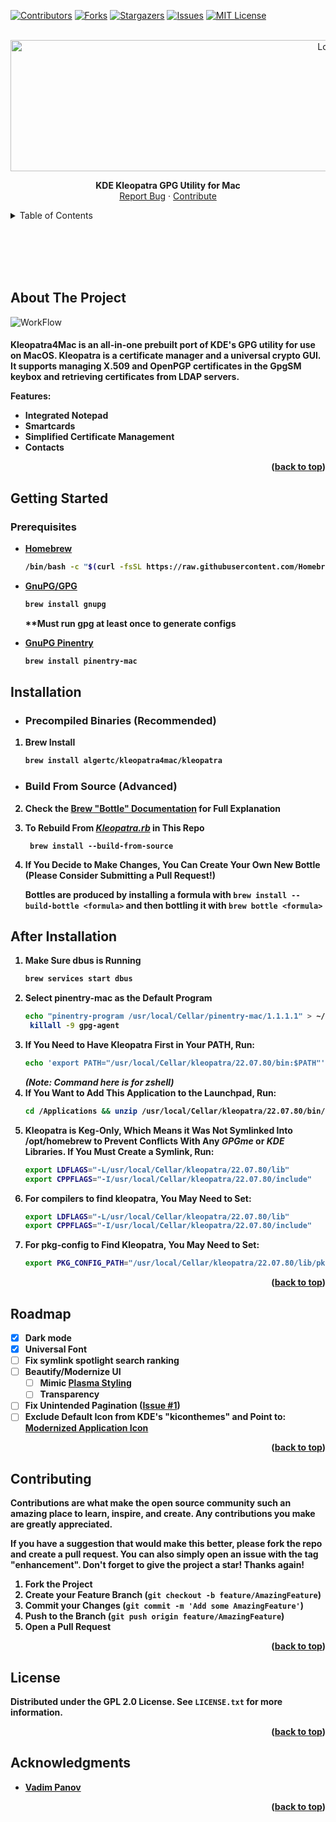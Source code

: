 

<a name="readme-top"></a>


[![Contributors][contributors-shield]][contributors-url]   [![Forks][forks-shield]][forks-url]   [![Stargazers][stars-shield]][stars-url] [![Issues][issues-shield]][issues-url]  [![MIT License][license-shield]][license-url]



<!-- PROJECT LOGO -->
<br />
<div align="center">
  <a href="https://github.com/algertc/kleopatra4mac">
    <img src="https://github.com/algertc/homebrew-kleopatra4mac/raw/main/images/kleo2_revised.png" alt="Logo" width="1000" height="210">
  </a>

  <p align="center">
      <p align="center">
    <span><strong>KDE Kleopatra GPG Utility for Mac</strong></span>
    <br />
    <a href="https://github.com/algertc/kleopatra4mac/issues">Report Bug</a>
    ·
    <a href="https://github.com/algertc/kleopatra4mac/pulls">Contribute</a>
  </p>
</div>



<!-- TABLE OF CONTENTS -->
<details>
  <summary>Table of Contents</summary>
  <ol>
    <li>
      <a href="#about-the-project">About The Project</a>
    </li>
    <li>
      <a href="#getting-started">Getting Started</a>
      <ul>
        <li><a href="#prerequisites">Prerequisites</a></li>
        <li><a href="#installation">Installation</a></li>
      </ul>
    </li>
    <li><a href="#roadmap">Roadmap</a></li>
    <li><a href="#contributing">Contributing</a></li>
    <li><a href="#license">License</a></li>
    <li><a href="#acknowledgments">Acknowledgments</a></li>
  </ol>
</details>


<br></br>
<br></br>

<!-- ABOUT THE PROJECT -->
## About The Project

![WorkFlow](https://raw.githubusercontent.com/algertc/kleopatra4mac/main/images/render.png "Workflow")

<h4>Kleopatra4Mac is an all-in-one prebuilt port of KDE's GPG utility for use on MacOS. Kleopatra is a certificate manager and a universal crypto GUI. It supports managing X.509 and OpenPGP certificates in the GpgSM keybox and retrieving certificates from LDAP servers.

<strong>Features:
* Integrated Notepad
* Smartcards
* Simplified Certificate Management
* Contacts

<p align="right">(<a href="#readme-top">back to top</a>)</p>




<!-- GETTING STARTED -->
## Getting Started


### Prerequisites

* [Homebrew](https://brew.sh/)
  ```sh
  /bin/bash -c "$(curl -fsSL https://raw.githubusercontent.com/Homebrew/install/HEAD/install.sh)"
  ```

* [GnuPG/GPG](https://www.gnupg.org/)
  ```sh
  brew install gnupg
  ```
  **Must run gpg at least once to generate configs

* [GnuPG Pinentry](https://www.gnupg.org/related_software/pinentry/index.html)
  ```sh
  brew install pinentry-mac
  ```

## Installation
* ### <strong>Precompiled Binaries (Recommended)</strong>

1. Brew Install

   ```sh
   brew install algertc/kleopatra4mac/kleopatra
   ```

  * ### Build From Source (Advanced)
2. Check the [Brew "Bottle" Documentation](https://docs.brew.sh/Bottles) for Full Explanation

3.  To Rebuild From [*Kleopatra.rb*](https://github.com/algertc/homebrew-kleopatra4mac/blob/main/kleopatra.rb)  in This Repo

	   `` brew install --build-from-source``
4.  If  You Decide to Make Changes, You Can Create Your Own New Bottle (**Please Consider Submitting  a  Pull Request!)**

	Bottles are produced by installing a formula with `brew install --build-bottle <formula>` and then bottling it with `brew bottle <formula>`

## After Installation

1. Make Sure dbus is Running
   ```sh
   brew services start dbus
   ```	
2. Select <strong>pinentry-mac</strong> as the Default Program
   ```sh
   echo "pinentry-program /usr/local/Cellar/pinentry-mac/1.1.1.1" > ~/.gnupg/gpg-agent.conf 
	killall -9 gpg-agent
   ```	
3. If You Need to Have Kleopatra First in Your PATH, Run:
   ```sh
   echo 'export PATH="/usr/local/Cellar/kleopatra/22.07.80/bin:$PATH"' >> ~/.zshrc
   ```
    ***(Note: Command here is for zshell)***
4. If You Want to Add This Application to the Launchpad, Run:
   ```sh
   cd /Applications && unzip /usr/local/Cellar/kleopatra/22.07.80/bin/app.zip
   ```
5. Kleopatra is Keg-Only, Which Means it Was Not Symlinked Into /opt/homebrew to Prevent Conflicts With Any *GPGme* or *KDE* Libraries. If You Must Create a Symlink, Run:
   ```sh
   export LDFLAGS="-L/usr/local/Cellar/kleopatra/22.07.80/lib"
   export CPPFLAGS="-I/usr/local/Cellar/kleopatra/22.07.80/include"
   ```
6. For compilers to find kleopatra, You May Need to Set:
   ```sh
   export LDFLAGS="-L/usr/local/Cellar/kleopatra/22.07.80/lib"
   export CPPFLAGS="-I/usr/local/Cellar/kleopatra/22.07.80/include"
   ```
7. For pkg-config to Find Kleopatra, You May Need to Set:
   ```sh
   export PKG_CONFIG_PATH="/usr/local/Cellar/kleopatra/22.07.80/lib/pkgconfig"
   ```
<p align="right">(<a href="#readme-top">back to top</a>)</p>



<!-- ROADMAP -->
## Roadmap

- [x] Dark mode
- [x] Universal Font
- [ ] Fix symlink spotlight search ranking
- [ ] Beautify/Modernize UI
	- [ ] Mimic [Plasma Styling](https://kde.org/images/screenshots/kleopatra.png)
	- [ ] Transparency
- [ ] Fix Unintended Pagination ([Issue #1](https://github.com/algertc/homebrew-kleopatra4mac/issues/1))
- [ ] Exclude Default Icon from KDE's "kiconthemes" and Point to:  [Modernized Application Icon](https://github.com/algertc/homebrew-kleopatra4mac/blob/main/images/Icon.svg)

<p align="right">(<a href="#readme-top">back to top</a>)</p>



<!-- CONTRIBUTING -->
## Contributing

Contributions are what make the open source community such an amazing place to learn, inspire, and create. Any contributions you make are **greatly appreciated**.

If you have a suggestion that would make this better, please fork the repo and create a pull request. You can also simply open an issue with the tag "enhancement".
Don't forget to give the project a star! Thanks again!

1. Fork the Project
2. Create your Feature Branch (`git checkout -b feature/AmazingFeature`)
3. Commit your Changes (`git commit -m 'Add some AmazingFeature'`)
4. Push to the Branch (`git push origin feature/AmazingFeature`)
5. Open a Pull Request

<p align="right">(<a href="#readme-top">back to top</a>)</p>



<!-- LICENSE -->
## License

Distributed under the GPL 2.0 License. See `LICENSE.txt` for more information.

<p align="right">(<a href="#readme-top">back to top</a>)</p>

<!-- ACKNOWLEDGMENTS -->
## Acknowledgments

* [Vadim Panov](https://www.linkedin.com/in/vadim-panov-55a5a036)

<p align="right">(<a href="#readme-top">back to top</a>)</p>

[contributors-shield]: https://img.shields.io/github/contributors/algertc/kleopatra4mac.svg?style=for-the-badge
[contributors-url]: https://github.com/algertc/kleopatra4mac/graphs/contributors
[forks-shield]: https://img.shields.io/github/forks/algertc/kleopatra4mac.svg?style=for-the-badge
[forks-url]: https://github.com/algertc/kleopatra4mac/network/members
[stars-shield]: https://img.shields.io/github/stars/algertc/kleopatra4mac.svg?style=for-the-badge
[stars-url]: https://github.com/algertc/kleopatra4mac/stargazers
[issues-shield]: https://img.shields.io/github/issues/algertc/kleopatra4mac.svg?style=for-the-badge
[issues-url]: https://github.com/algertc/kleopatra4mac/issues
[license-shield]: https://img.shields.io/github/license/algertc/kleopatra4mac.svg?style=for-the-badge
[license-url]: https://github.com/algertc/kleopatra4mac/blob/master/LICENSE.txt
